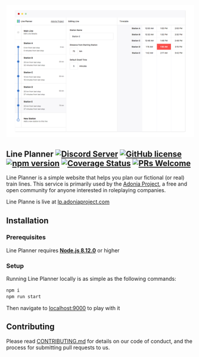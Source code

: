 ![App Preview](meta/app.png)

## Line Planner [![Discord Server](https://img.shields.io/discord/308323056592486420.svg?logo=discord)](https://discord.gg/a72grh5) [![GitHub license](https://img.shields.io/badge/license-MIT-blue.svg)](https://github.com/adonia-project/line-planner/blob/master/LICENSE) [![npm version](https://img.shields.io/npm/v/react.svg?style=flat)](https://www.npmjs.com/package/react) [![Coverage Status](https://coveralls.io/repos/github/adonia-project/line-planner/badge.svg?branch=master)](https://coveralls.io/github/adonia-project/line-planner?branch=master)  [![PRs Welcome](https://img.shields.io/badge/PRs-welcome-brightgreen.svg?style=flat-square)](http://makeapullrequest.com)  

Line Planner is a simple website that helps you plan our fictional (or real) train lines. This service is primarily used by the [Adonia Project](https://adoniaproject.com), a free and open community for anyone interested in roleplaying companies.

Line Planne is live at [lp.adoniaproject.com](http://lp.adoniaproject.com/)

## Installation
### Prerequisites
Line Planner requires [**Node.js 8.12.0**](https://nodejs.org/en/download/) or higher

### Setup
Running Line Planner locally is as simple as the following commands:

```bash
npm i
npm run start
```

Then navigate to [localhost:9000](http://localhost:9000) to play with it


## Contributing
Please read [CONTRIBUTING.md](https://github.com/adonia-project/line-planner/blob/master/CONTRIBUTING.md) for details on our code of conduct, and the process for submitting pull requests to us.
